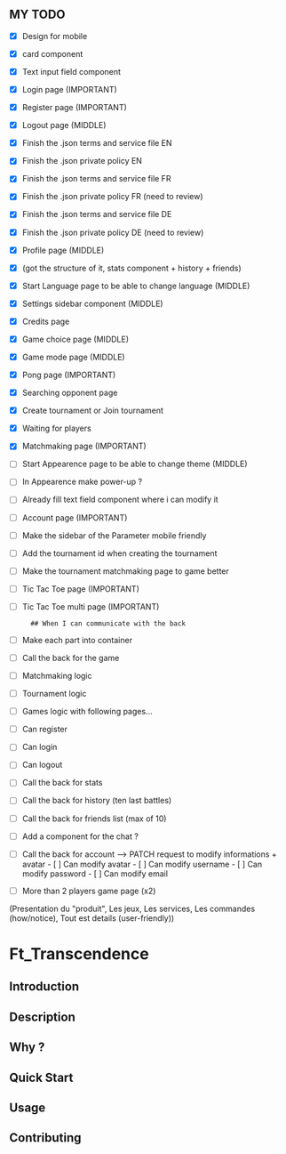 ## MY TODO

- [x] Design for mobile
- [x] card component
- [x] Text input field component
- [x] Login page (IMPORTANT)
- [x] Register page (IMPORTANT)
- [x] Logout page (MIDDLE)

- [x] Finish the .json terms and service file EN
- [x] Finish the .json private policy EN
- [x] Finish the .json terms and service file FR
- [x] Finish the .json private policy FR (need to review)
- [x] Finish the .json terms and service file DE
- [x] Finish the .json private policy DE (need to review)


- [x] Profile page (MIDDLE)
- [x] (got the structure of it, stats component + history + friends)

- [x] Start Language page to be able to change language (MIDDLE)
- [x] Settings sidebar component (MIDDLE)

- [x] Credits page


- [x] Game choice page (MIDDLE)
- [x] Game mode page (MIDDLE)
- [x] Pong page (IMPORTANT)

- [x] Searching opponent page

- [x] Create tournament or Join tournament
- [x] Waiting for players
- [x] Matchmaking page (IMPORTANT)


- [ ] Start Appearence page to be able to change theme (MIDDLE)
- [ ] In Appearence make power-up ?

- [ ] Already fill text field component where i can modify it
- [ ] Account page (IMPORTANT)
- [ ] Make the sidebar of the Parameter mobile friendly

- [ ] Add the tournament id when creating the tournament
- [ ] Make the tournament matchmaking page to game better


- [ ] Tic Tac Toe page (IMPORTANT)
- [ ] Tic Tac Toe multi page (IMPORTANT)


        ## When I can communicate with the back
- [ ] Make each part into container

- [ ] Call the back for the game
- [ ] Matchmaking logic
- [ ] Tournament logic
- [ ] Games logic with following pages...

- [ ] Can register
- [ ] Can login
- [ ] Can logout

- [ ] Call the back for stats
- [ ] Call the back for history (ten last battles)
- [ ] Call the back for friends list (max of 10)
- [ ] Add a component for the chat ?

- [ ] Call the back for account --> PATCH request to modify informations + avatar
        - [ ] Can modify avatar
        - [ ] Can modify username
        - [ ] Can modify password
        - [ ] Can modify email




- [ ] More than 2 players game page (x2)



(Presentation du "produit", Les jeux, Les services, Les commandes (how/notice), Tout est details (user-friendly))
# Ft_Transcendence

## Introduction

## Description

## Why ?

## Quick Start

## Usage

## Contributing
